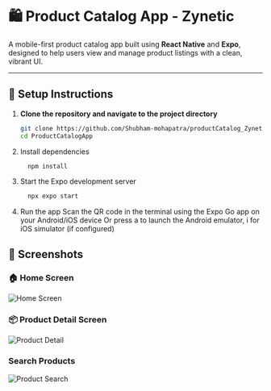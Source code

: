 # 🛍️ Product Catalog App - Zynetic

A mobile-first product catalog app built using **React Native** and **Expo**, designed to help users view and manage product listings with a clean, vibrant UI.

---

## 🚀 Setup Instructions

1. **Clone the repository and navigate to the project directory**
   ```bash
   git clone https://github.com/Shubham-mohapatra/productCatalog_Zynetic.git
   cd ProductCatalogApp
   
2. Install dependencies
   ```bash
     npm install

3. Start the Expo development server
    ```bash
      npx expo start

5. Run the app
Scan the QR code in the terminal using the Expo Go app on your Android/iOS device
Or press a to launch the Android emulator, i for iOS simulator (if configured)



## 📸 Screenshots

### 🏠 Home Screen
![Home Screen](./assets/screenshots/home.jpg)

### 📦 Product Detail Screen
![Product Detail](./assets/screenshots/product_detail.jpg)

### Search Products
![Product Search](./assets/screenshots/search_product.jpg)


